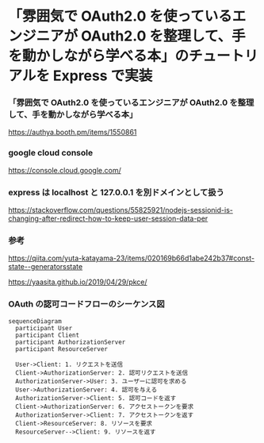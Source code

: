 # 「雰囲気で OAuth2.0 を使っているエンジニアが OAuth2.0 を整理して、手を動かしながら学べる本」のチュートリアルを Express で実装

### 「雰囲気で OAuth2.0 を使っているエンジニアが OAuth2.0 を整理して、手を動かしながら学べる本」

https://authya.booth.pm/items/1550861

### google cloud console

https://console.cloud.google.com/

### express は localhost と 127.0.0.1 を別ドメインとして扱う

https://stackoverflow.com/questions/55825921/nodejs-sessionid-is-changing-after-redirect-how-to-keep-user-session-data-per

### 参考

https://qiita.com/yuta-katayama-23/items/020169b66d1abe242b37#const-state--generatorsstate

https://yaasita.github.io/2019/04/29/pkce/

### OAuth の認可コードフローのシーケンス図

```mermaid
sequenceDiagram
  participant User
  participant Client
  participant AuthorizationServer
  participant ResourceServer

  User->Client: 1. リクエストを送信
  Client->AuthorizationServer: 2. 認可リクエストを送信
  AuthorizationServer->User: 3. ユーザーに認可を求める
  User->AuthorizationServer: 4. 認可を与える
  AuthorizationServer->Client: 5. 認可コードを返す
  Client->AuthorizationServer: 6. アクセストークンを要求
  AuthorizationServer->Client: 7. アクセストークンを返す
  Client->ResourceServer: 8. リソースを要求
  ResourceServer-->Client: 9. リソースを返す
```
